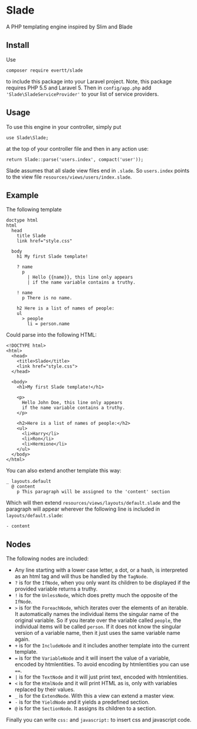 # Slade
A PHP templating engine inspired by Slim and Blade

## Install

Use

    composer require evertt/slade

to include this package into your Laravel project. Note, this package requires PHP 5.5 and Laravel 5. Then in `config/app.php` add `'Slade\SladeServiceProvider'` to your list of service providers.

## Usage

To use this engine in your controller, simply put

    use Slade\Slade;

at the top of your controller file and then in any action use:

    return Slade::parse('users.index', compact('user'));

Slade assumes that all slade view files end in `.slade`. So `users.index` points to the view file `resources/views/users/index.slade`.

## Example

The following template

    doctype html
    html
      head
        title Slade
        link href="style.css"
        
      body
        h1 My first Slade template!
        
        ? name
          p
            | Hello {{name}}, this line only appears
            | if the name variable contains a truthy.
        
        ! name
          p There is no name.
          
        h2 Here is a list of names of people:
        ul
          > people
            li = person.name
            
Could parse into the following HTML:

    <!DOCTYPE html>
    <html>
      <head>
        <title>Slade</title>
        <link href="style.css">
      </head>
      
      <body>
        <h1>My first Slade template!</h1>
        
        <p>
          Hello John Doe, this line only appears
          if the name variable contains a truthy.
        </p>
        
        <h2>Here is a list of names of people:</h2>
        <ul>
          <li>Harry</li>
          <li>Ron</li>
          <li>Hermione</li>
        </ul>
      </body>
    </html>
    
You can also extend another template this way:

    _ layouts.default
      @ content
        p This paragraph will be assigned to the 'content' section
        
Which will then extend `resources/views/layouts/default.slade` and the paragraph will appear wherever the following line is included in `layouts/default.slade`:

    - content
          
## Nodes

The following nodes are included:

* Any line starting with a lower case letter, a dot, or a hash, is interpreted as an html tag and will thus be handled by the `TagNode`.
* `?` is for the `IfNode`, when you only want its children to be displayed if the provided variable returns a truthy.
* `!` is for the `UnlessNode`, which does pretty much the opposite of the `IfNode`.
* `>` is for the `ForeachNode`, which iterates over the elements of an iterable. It automatically names the individual items the singular name of the original variable. So if you iterate over the variable called `people`, the individual items will be called `person`. If it does not know the singular version of a variable name, then it just uses the same variable name again.
* `+` is for the `IncludeNode` and it includes another template into the current template.
* `=` is for the `VariableNode` and it will insert the value of a variable, encoded by htmlentities. To avoid encoding by htmlentities you can use `==`.
* `|` is for the `TextNode` and it will just print text, encoded with htmlentities.
* `<` is for the `HtmlNode` and it will print HTML as is, only with variables replaced by their values.
* `_` is for the `ExtendNode`. With this a view can extend a master view.
* `-` is for the `YieldNode` and it yields a predefined section.
* `@` is for the `SectionNode`. It assigns its children to a section.

Finally you can write `css:` and `javascript:` to insert css and javascript code.
